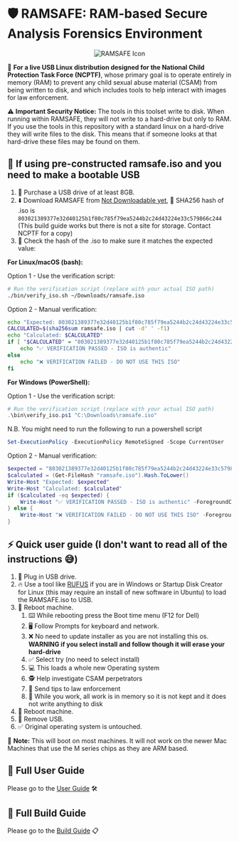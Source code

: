 # 🛡️ RAMSAFE: RAM-based Secure Analysis Forensics Environment

<div align="center">
  <img src="ramsafe_wallpaper.ico" alt="RAMSAFE Icon">
</div>

🎯 **For a live USB Linux distribution designed for the National Child Protection Task Force (NCPTF)**, whose primary goal is to operate entirely in memory (RAM) to prevent any child sexual abuse material (CSAM) from being written to disk, and which includes tools to help interact with images for law enforcement.

⚠️ **Important Security Notice:** The tools in this toolset write to disk. When running within RAMSAFE, they will not write to a hard-drive but only to RAM. If you use the tools in this repository with a standard linux on a hard-drive they will write files to the disk. This means that if someone looks at that hard-drive these files may be found on them.

## 🚀 If using pre-constructed ramsafe.iso and you need to make a bootable USB

1. 🛒 Purchase a USB drive of at least 8GB.
2. ⬇️ Download RAMSAFE from [Not Downloadable yet](https://ramsafe.org), 🔐 SHA256 hash of .iso is  `803021389377e32d40125b1f80c785f79ea5244b2c24d43224e33c579866c244` (This build guide works but there is not a site for storage. Contact NCPTF for a copy)
3. 🔐 Check the hash of the .iso to make sure it matches the expected value:

**For Linux/macOS (bash):**

Option 1 - Use the verification script:

```bash
# Run the verification script (replace with your actual ISO path)
./bin/verify_iso.sh ~/Downloads/ramsafe.iso
```

Option 2 - Manual verification:

```bash
echo "Expected: 803021389377e32d40125b1f80c785f79ea5244b2c24d43224e33c579866c244"
CALCULATED=$(sha256sum ramsafe.iso | cut -d' ' -f1)
echo "Calculated: $CALCULATED"
if [ "$CALCULATED" = "803021389377e32d40125b1f80c785f79ea5244b2c24d43224e33c579866c244" ]; then
    echo "✅ VERIFICATION PASSED - ISO is authentic"
else
    echo "❌ VERIFICATION FAILED - DO NOT USE THIS ISO"
fi
```

**For Windows (PowerShell):**

Option 1 - Use the verification script:

```powershell
# Run the verification script (replace with your actual ISO path)
.\bin\verify_iso.ps1 "C:\Downloads\ramsafe.iso"
```

N.B. You might need to run the following to run a powershell script

```powershell
Set-ExecutionPolicy -ExecutionPolicy RemoteSigned -Scope CurrentUser
```

Option 2 - Manual verification:

```powershell
$expected = "803021389377e32d40125b1f80c785f79ea5244b2c24d43224e33c579866c244"
$calculated = (Get-FileHash "ramsafe.iso").Hash.ToLower()
Write-Host "Expected: $expected"
Write-Host "Calculated: $calculated"
if ($calculated -eq $expected) {
    Write-Host "✅ VERIFICATION PASSED - ISO is authentic" -ForegroundColor Green
} else {
    Write-Host "❌ VERIFICATION FAILED - DO NOT USE THIS ISO" -ForegroundColor Red
}
```

## ⚡ Quick user guide (I don't want to read all of the instructions 😅)

1. 🔌 Plug in USB drive.
2. 🔥 Use a tool like [RUFUS](https://rufus.ie/en/) if you are in Windows or Startup Disk Creator for Linux (this may require an install of new software in Ubuntu) to load the RAMSAFE.iso to USB.
3. 🔄 Reboot machine.
    1. ⌨️ While rebooting press the Boot time menu (F12 for Dell)
    2. 🖥️ Follow Prompts for keyboard and network.
    3. ❌ No need to update installer as you are not installing this os. **WARNING if you select install and follow though it will erase your hard-drive**
    4. ✅ Select try (no need to select install)
    5. 💻 This loads a whole new Operating system
    6. 🕵️ Help investigate CSAM perpetrators
    7. 📧 Send tips to law enforcement
    8. 🧠 While you work, all work is in memory so it is not kept and it does not write anything to disk
4. 🔄 Reboot machine.
5. 🔌 Remove USB.
6. ✅ Original operating system is untouched.

📝 **Note:** This will boot on most machines. It will not work on the newer Mac Machines that use the M series chips as they are ARM based.

## 📖 Full User Guide

Please go to the [User Guide](user_guide.md) 🛠️

## 🔨 Full Build Guide

Please go to the [Build Guide](build_guide.md) 📋
